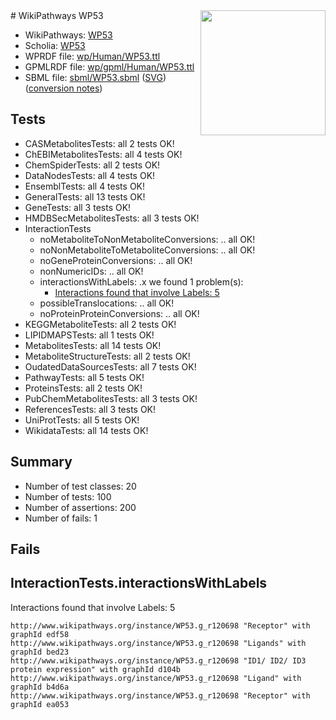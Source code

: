 <img style="float: right; width: 200px" src="../logo.png" />
# WikiPathways WP53

* WikiPathways: [WP53](https://identifiers.org/wikipathways:WP53)
* Scholia: [WP53](https://scholia.toolforge.org/wikipathways/WP53)
* WPRDF file: [wp/Human/WP53.ttl](../wp/Human/WP53.ttl)
* GPMLRDF file: [wp/gpml/Human/WP53.ttl](../wp/gpml/Human/WP53.ttl)
* SBML file: [sbml/WP53.sbml](../sbml/WP53.sbml) ([SVG](../sbml/WP53.svg)) ([conversion notes](../sbml/WP53.txt))

## Tests
* CASMetabolitesTests: all 2 tests OK!
* ChEBIMetabolitesTests: all 4 tests OK!
* ChemSpiderTests: all 2 tests OK!
* DataNodesTests: all 4 tests OK!
* EnsemblTests: all 4 tests OK!
* GeneralTests: all 13 tests OK!
* GeneTests: all 3 tests OK!
* HMDBSecMetabolitesTests: all 3 tests OK!
* InteractionTests
    * noMetaboliteToNonMetaboliteConversions: .. all OK!
    * noNonMetaboliteToMetaboliteConversions: .. all OK!
    * noGeneProteinConversions: .. all OK!
    * nonNumericIDs: .. all OK!
    * interactionsWithLabels: .x we found 1 problem(s):
        * [Interactions found that involve Labels: 5](#630d267c)
    * possibleTranslocations: .. all OK!
    * noProteinProteinConversions: .. all OK!
* KEGGMetaboliteTests: all 2 tests OK!
* LIPIDMAPSTests: all 1 tests OK!
* MetabolitesTests: all 14 tests OK!
* MetaboliteStructureTests: all 2 tests OK!
* OudatedDataSourcesTests: all 7 tests OK!
* PathwayTests: all 5 tests OK!
* ProteinsTests: all 2 tests OK!
* PubChemMetabolitesTests: all 3 tests OK!
* ReferencesTests: all 3 tests OK!
* UniProtTests: all 5 tests OK!
* WikidataTests: all 14 tests OK!


## Summary

* Number of test classes: 20
* Number of tests: 100
* Number of assertions: 200
* Number of fails: 1

## Fails

<a name="630d267c" />

## InteractionTests.interactionsWithLabels

Interactions found that involve Labels: 5
```
http://www.wikipathways.org/instance/WP53.g_r120698 "Receptor" with graphId edf58
http://www.wikipathways.org/instance/WP53.g_r120698 "Ligands" with graphId bed23
http://www.wikipathways.org/instance/WP53.g_r120698 "ID1/ ID2/ ID3 protein expression" with graphId d104b
http://www.wikipathways.org/instance/WP53.g_r120698 "Ligand" with graphId b4d6a
http://www.wikipathways.org/instance/WP53.g_r120698 "Receptor" with graphId ea053
```

